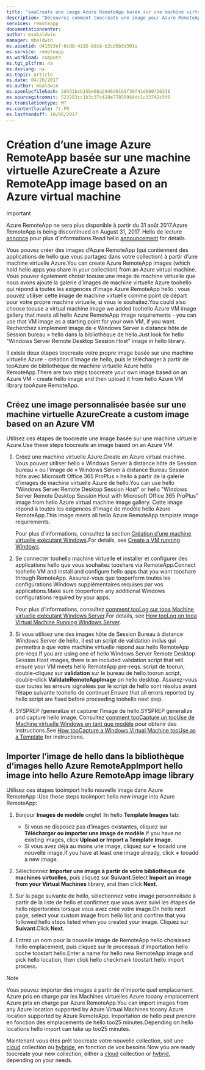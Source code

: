 ```yaml
---
title: "aaaCreate une image Azure RemoteApp basée sur une machine virtuelle Azure | Documents Microsoft"
description: "Découvrez comment toocreate une image pour Azure RemoteApp en commençant par une machine virtuelle Azure."
services: remoteapp
documentationcenter: 
author: msmbaldwin
manager: mbaldwin
ms.assetid: d41583ef-6cd8-4115-8dcb-b2cd5b3d301a
ms.service: remoteapp
ms.workload: compute
ms.tgt_pltfrm: na
ms.devlang: na
ms.topic: article
ms.date: 04/26/2017
ms.author: mbaldwin
ms.openlocfilehash: 2d432bcb15be68a2946d91b5f36f41d980726338
ms.sourcegitcommit: 523283cc1b3c37c428e77850964dc1c33742c5f0
ms.translationtype: MT
ms.contentlocale: fr-FR
ms.lasthandoff: 10/06/2017
---
```

# <a name="create-a-azure-remoteapp-image-based-on-an-azure-virtual-machine"></a><span data-ttu-id="e0dc0-103">Création d’une image Azure RemoteApp basée sur une machine virtuelle Azure</span><span class="sxs-lookup"><span data-stu-id="e0dc0-103">Create a Azure RemoteApp image based on an Azure virtual machine</span></span>
> [!IMPORTANT]
> <span data-ttu-id="e0dc0-104">Azure RemoteApp ne sera plus disponible à partir du 31 août 2017.</span><span class="sxs-lookup"><span data-stu-id="e0dc0-104">Azure RemoteApp is being discontinued on August 31, 2017.</span></span> <span data-ttu-id="e0dc0-105">Hello de lecture [annonce](https://go.microsoft.com/fwlink/?linkid=821148) pour plus d’informations.</span><span class="sxs-lookup"><span data-stu-id="e0dc0-105">Read hello [announcement](https://go.microsoft.com/fwlink/?linkid=821148) for details.</span></span>
> 
> 

<span data-ttu-id="e0dc0-106">Vous pouvez créer des images d’Azure RemoteApp (qui contiennent des applications de hello que vous partagez dans votre collection) à partir d’une machine virtuelle Azure.</span><span class="sxs-lookup"><span data-stu-id="e0dc0-106">You can create Azure RemoteApp images (which hold hello apps you share in your collection) from an Azure virtual machine.</span></span> <span data-ttu-id="e0dc0-107">Vous pouvez également choisir toouse une image de machine virtuelle que nous avons ajouté la galerie d’images de machine virtuelle Azure toohello qui répond à toutes les exigences d’image Azure RemoteApp hello : vous pouvez utiliser cette image de machine virtuelle comme point de départ pour votre propre machine virtuelle, si vous le souhaitez.</span><span class="sxs-lookup"><span data-stu-id="e0dc0-107">You could also choose toouse a virtual machine image we added toohello Azure VM image gallery that meets all hello Azure RemoteApp image requirements - you can use that VM image as a starting point for your own VM, if you want.</span></span> <span data-ttu-id="e0dc0-108">Recherchez simplement image de « Windows Server à distance hôte de Session bureau » hello dans la bibliothèque de hello.</span><span class="sxs-lookup"><span data-stu-id="e0dc0-108">Just look for hello "Windows Server Remote Desktop Session Host" image in hello library.</span></span>

<span data-ttu-id="e0dc0-109">Il existe deux étapes toocreate votre propre image basée sur une machine virtuelle Azure - création d’image de hello, puis le télécharger à partir de tooAzure de bibliothèque de machine virtuelle Azure hello RemoteApp.</span><span class="sxs-lookup"><span data-stu-id="e0dc0-109">There are two steps toocreate your own image based on an Azure VM - create hello image and then upload it from hello Azure VM library tooAzure RemoteApp.</span></span>

## <a name="create-a-custom-image-based-on-an-azure-vm"></a><span data-ttu-id="e0dc0-110">Créez une image personnalisée basée sur une machine virtuelle Azure</span><span class="sxs-lookup"><span data-stu-id="e0dc0-110">Create a custom image based on an Azure VM</span></span>
<span data-ttu-id="e0dc0-111">Utilisez ces étapes de toocreate une image basée sur une machine virtuelle Azure.</span><span class="sxs-lookup"><span data-stu-id="e0dc0-111">Use these steps toocreate an image based on an Azure VM.</span></span>

1. <span data-ttu-id="e0dc0-112">Créez une machine virtuelle Azure.</span><span class="sxs-lookup"><span data-stu-id="e0dc0-112">Create an Azure virtual machine.</span></span> <span data-ttu-id="e0dc0-113">Vous pouvez utiliser hello « Windows Server à distance hôte de Session bureau » ou l’image de « Windows Server à distance Bureau Session hôte avec Microsoft Office 365 ProPlus » hello à partir de la galerie d’images de machine virtuelle Azure de hello.</span><span class="sxs-lookup"><span data-stu-id="e0dc0-113">You can use hello "Windows Server Remote Desktop Session Host" or hello "Windows Server Remote Desktop Session Host with Microsoft Office 365 ProPlus" image from hello Azure virtual machine image gallery.</span></span> <span data-ttu-id="e0dc0-114">Cette image répond à toutes les exigences d’image de modèle hello Azure RemoteApp.</span><span class="sxs-lookup"><span data-stu-id="e0dc0-114">This image meets all hello Azure RemoteApp template image requirements.</span></span>
   
    <span data-ttu-id="e0dc0-115">Pour plus d’informations, consultez la section [Création d’une machine virtuelle exécutant Windows](../virtual-machines/virtual-machines-windows-hero-tutorial.md?toc=%2fazure%2fvirtual-machines%2fwindows%2ftoc.json).</span><span class="sxs-lookup"><span data-stu-id="e0dc0-115">For details, see [Create a VM running Windows](../virtual-machines/virtual-machines-windows-hero-tutorial.md?toc=%2fazure%2fvirtual-machines%2fwindows%2ftoc.json).</span></span>
2. <span data-ttu-id="e0dc0-116">Se connecter toohello machine virtuelle et installer et configurer des applications hello que vous souhaitez tooshare via RemoteApp.</span><span class="sxs-lookup"><span data-stu-id="e0dc0-116">Connect toohello VM and install and configure hello apps that you want tooshare through RemoteApp.</span></span> <span data-ttu-id="e0dc0-117">Assurez-vous que tooperform toutes les configurations Windows supplémentaires requises par vos applications.</span><span class="sxs-lookup"><span data-stu-id="e0dc0-117">Make sure tooperform any additional Windows configurations required by your apps.</span></span>
   
    <span data-ttu-id="e0dc0-118">Pour plus d’informations, consultez [comment tooLog sur tooa Machine virtuelle exécutant Windows Server](../virtual-machines/windows/classic/connect-logon.md?toc=%2fazure%2fvirtual-machines%2fwindows%2fclassic%2ftoc.json).</span><span class="sxs-lookup"><span data-stu-id="e0dc0-118">For details, see [How tooLog on tooa Virtual Machine Running Windows Server](../virtual-machines/windows/classic/connect-logon.md?toc=%2fazure%2fvirtual-machines%2fwindows%2fclassic%2ftoc.json).</span></span>
3. <span data-ttu-id="e0dc0-119">Si vous utilisez une des images hôte de Session Bureau à distance Windows Server de hello, il est un script de validation inclus qui permettra à que votre machine virtuelle répond aux hello RemoteApp pre-reqs.</span><span class="sxs-lookup"><span data-stu-id="e0dc0-119">If you are using one of hello Windows Server Remote Desktop Session Host images, there is an included validation script that will ensure your VM meets hello RemoteApp pre-reqs.</span></span> <span data-ttu-id="e0dc0-120">script de toorun, double-cliquez sur **validation** sur le bureau de hello.</span><span class="sxs-lookup"><span data-stu-id="e0dc0-120">toorun script, double-click **ValidateRemoteAppImage** on hello desktop.</span></span> <span data-ttu-id="e0dc0-121">Assurez-vous que toutes les erreurs signalées par le script de hello sont résolus avant l’étape suivante toohello de continuer.</span><span class="sxs-lookup"><span data-stu-id="e0dc0-121">Ensure that all errors reported by hello script are fixed before proceeding toohello next step.</span></span>
4. <span data-ttu-id="e0dc0-122">SYSPREP /generalize et capturer l’image de hello.</span><span class="sxs-lookup"><span data-stu-id="e0dc0-122">SYSPREP generalize and capture hello image.</span></span> <span data-ttu-id="e0dc0-123">Consultez [comment tooCapture un tooUse de Machine virtuelle Windows en tant que modèle](../virtual-machines/windows/classic/capture-image.md?toc=%2fazure%2fvirtual-machines%2fwindows%2fclassic%2ftoc.json) pour obtenir des instructions.</span><span class="sxs-lookup"><span data-stu-id="e0dc0-123">See [How tooCapture a Windows Virtual Machine tooUse as a Template](../virtual-machines/windows/classic/capture-image.md?toc=%2fazure%2fvirtual-machines%2fwindows%2fclassic%2ftoc.json) for instructions.</span></span>

## <a name="import-hello-image-into-hello-azure-remoteapp-image-library"></a><span data-ttu-id="e0dc0-124">Importer l’image de hello dans la bibliothèque d’images hello Azure RemoteApp</span><span class="sxs-lookup"><span data-stu-id="e0dc0-124">Import hello image into hello Azure RemoteApp image library</span></span>
<span data-ttu-id="e0dc0-125">Utilisez ces étapes tooimport hello nouvelle image dans Azure RemoteApp :</span><span class="sxs-lookup"><span data-stu-id="e0dc0-125">Use these steps tooimport hello new image into Azure RemoteApp:</span></span>

1. <span data-ttu-id="e0dc0-126">Bonjour **Images de modèle** onglet :</span><span class="sxs-lookup"><span data-stu-id="e0dc0-126">In hello **Template Images** tab:</span></span>
   
   * <span data-ttu-id="e0dc0-127">Si vous ne disposez pas d’images existantes, cliquez sur **Télécharger ou importer une image de modèle**.</span><span class="sxs-lookup"><span data-stu-id="e0dc0-127">If you have no existing images, click **Upload or Import a Template Image**.</span></span>
   * <span data-ttu-id="e0dc0-128">Si vous avez déjà au moins une image, cliquez sur  **+**  tooadd une nouvelle image.</span><span class="sxs-lookup"><span data-stu-id="e0dc0-128">If you have at least one image already, click **+** tooadd a new image.</span></span>
2. <span data-ttu-id="e0dc0-129">Sélectionnez **Importer une image à partir de votre bibliothèque de machines virtuelles**, puis cliquez sur **Suivant**.</span><span class="sxs-lookup"><span data-stu-id="e0dc0-129">Select **Import an image from your Virtual Machines** library, and then click **Next**.</span></span>
3. <span data-ttu-id="e0dc0-130">Sur la page suivante de hello, sélectionnez votre image personnalisée à partir de la liste de hello et confirmez que vous avez suivi les étapes de hello répertoriées lorsque vous avez créé votre image.</span><span class="sxs-lookup"><span data-stu-id="e0dc0-130">On hello next page, select your custom image from hello list and confirm that you followed hello steps listed when you created your image.</span></span> <span data-ttu-id="e0dc0-131">Cliquez sur **Suivant**.</span><span class="sxs-lookup"><span data-stu-id="e0dc0-131">Click **Next**.</span></span>
4. <span data-ttu-id="e0dc0-132">Entrez un nom pour la nouvelle image de RemoteApp hello choisissez hello emplacement, puis cliquez sur le processus d’importation hello coche toostart hello.</span><span class="sxs-lookup"><span data-stu-id="e0dc0-132">Enter a name for hello new RemoteApp image and pick hello location, then click hello checkmark toostart hello import process.</span></span>

> [!NOTE]
> <span data-ttu-id="e0dc0-133">Vous pouvez importer des images à partir de n’importe quel emplacement Azure pris en charge par les Machines virtuelles Azure tooany emplacement Azure pris en charge par Azure RemoteApp.</span><span class="sxs-lookup"><span data-stu-id="e0dc0-133">You can import images from any Azure location supported by Azure Virtual Machines tooany Azure location supported by Azure RemoteApp.</span></span> <span data-ttu-id="e0dc0-134">Importation de hello peut prendre en fonction des emplacements de hello too25 minutes.</span><span class="sxs-lookup"><span data-stu-id="e0dc0-134">Depending on hello locations hello import can take up too25 minutes.</span></span>
> 
> 

<span data-ttu-id="e0dc0-135">Maintenant vous êtes prêt toocreate votre nouvelle collection, soit une [cloud](remoteapp-create-cloud-deployment.md) collection ou [hybride](remoteapp-create-hybrid-deployment.md), en fonction de vos besoins.</span><span class="sxs-lookup"><span data-stu-id="e0dc0-135">Now you are ready toocreate your new collection, either a [cloud](remoteapp-create-cloud-deployment.md) collection or [hybrid](remoteapp-create-hybrid-deployment.md), depending on your needs.</span></span>

